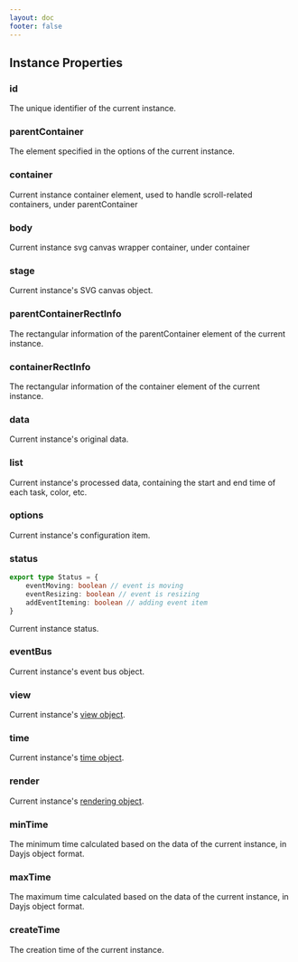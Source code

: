```yaml
---
layout: doc
footer: false
---
```


## Instance Properties

### id

The unique identifier of the current instance.

### parentContainer

The element specified in the options of the current instance.

### container

Current instance container element, used to handle scroll-related containers, under parentContainer

### body

Current instance svg canvas wrapper container, under container

### stage

Current instance's SVG canvas object.

### parentContainerRectInfo

The rectangular information of the parentContainer element of the current instance.

### containerRectInfo

The rectangular information of the container element of the current instance.

### data

Current instance's original data.

### list

Current instance's processed data, containing the start and end time of each task, color, etc.

### options

Current instance's configuration item.

### status

```ts
export type Status = {
	eventMoving: boolean // event is moving
	eventResizing: boolean // event is resizing
	addEventIteming: boolean // adding event item
}
```

Current instance status.

### eventBus

Current instance's event bus object.

### view

Current instance's [view object](/en/api/view-class).

### time

Current instance's [time object](/en/api/time-class).

### render

Current instance's [rendering object](/en/api/view-class).

### minTime

The minimum time calculated based on the data of the current instance, in Dayjs object format.

### maxTime

The maximum time calculated based on the data of the current instance, in Dayjs object format.

### createTime

The creation time of the current instance.
